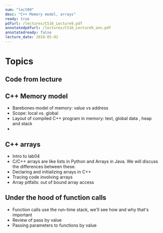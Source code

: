 ```yaml
---
num: "lect09"
desc: "C++ Memory model, arrays"
ready: true
pdfurl: /lectures/CS16_Lecture9.pdf
annotatedpdfurl: /lectures/CS16_Lecture9_ann.pdf
annotatedready: false
lecture_date: 2018-05-02
---
```


# Topics

## Code from lecture


## C++ Memory model
* Barebones model of memory: value vs address
* Scope: local vs. global
* Layout of compiled C++ program in memory: text, global data , heap and stack
* 

## C++ arrays
* Intro to lab04
* C/C++ arrays are like lists in Python and Arrays in Java. We will discuss the differences between these.
* Declaring and initializing arrays in C++
* Tracing code involving arrays
* Array pitfalls: out of bound array access


## Under the hood of function calls
* Function calls use the run-time stack, we'll see how and why that's important
* Review of pass by value
* Passing parameters to functions by value
